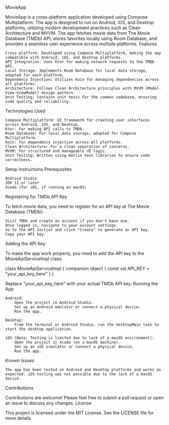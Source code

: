 MovieApp

MovieApp is a cross-platform application developed using Compose Multiplatform. The app is designed to run on Android, iOS, and Desktop platforms, utilizing modern development practices such as Clean Architecture and MVVM. The app fetches movie data from The Movie Database (TMDb) API, stores favorites locally using Room Database, and provides a seamless user experience across multiple platforms.
Features

    Cross-platform: Developed using Compose Multiplatform, making the app compatible with Android, iOS, and Desktop platforms.
    API Integration: Uses Ktor for making network requests to the TMDb API.
    Local Storage: Implements Room Database for local data storage, adapted for each platform.
    Dependency Injection: Utilizes Koin for managing dependencies across all platforms.
    Architecture: Follows Clean Architecture principles with MVVM (Model-View-ViewModel) design pattern.
    Unit Testing: Contains unit tests for the common codebase, ensuring code quality and reliability.

Technologies Used

    Compose Multiplatform: UI framework for creating user interfaces across Android, iOS, and Desktop.
    Ktor: For making API calls to TMDb.
    Room Database: For local data storage, adapted for Compose Multiplatform.
    Koin: For dependency injection across all platforms.
    Clean Architecture: For a clean separation of concerns.
    MVVM: For structured and manageable UI logic.
    Unit Testing: Written using Kotlin test libraries to ensure code correctness.

Setup Instructions
Prerequisites

    Android Studio
    JDK 11 or later
    Xcode (for iOS, if running on macOS)

Registering for TMDb API Key

To fetch movie data, you need to register for an API key at The Movie Database (TMDb):

    Visit TMDb and create an account if you don't have one.
    Once logged in, navigate to your account settings.
    Go to the API section and click "Create" to generate an API key.
    Copy your API key.

Adding the API Key

To make the app work properly, you need to add the API key to the MovieApiServiceImpl class:

class MovieApiServiceImpl {
companion object {
const val API_KEY = "your_api_key_here"
}
}

Replace "your_api_key_here" with your actual TMDb API key.
Running the App

    Android:
        Open the project in Android Studio.
        Set up an Android emulator or connect a physical device.
        Run the app.

    Desktop:
        From the terminal or Android Studio, run the desktopMain task to start the desktop application.

    iOS (Note: Testing is limited due to lack of a macOS environment):
        Open the project in Xcode (on a macOS machine).
        Set up an iOS simulator or connect a physical device.
        Run the app.

Known Issues

    The app has been tested on Android and Desktop platforms and works as expected. iOS testing was not possible due to the lack of a macOS device.

Contributions

Contributions are welcome! Please feel free to submit a pull request or open an issue to discuss any changes.
License

This project is licensed under the MIT License. See the LICENSE file for more details.